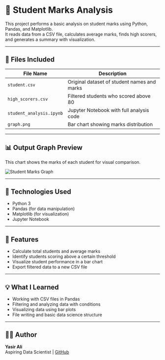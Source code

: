 # 📘 Student Marks Analysis

This project performs a basic analysis on student marks using Python, Pandas, and Matplotlib.  
It reads data from a CSV file, calculates average marks, finds high scorers, and generates a summary with visualization.

---

## 📁 Files Included

| File Name               | Description |
|------------------------|-------------|
| `student.csv`           | Original dataset of student names and marks |
| `high_scorers.csv`      | Filtered students who scored above 80 |
| `student_analysis.ipynb`| Jupyter Notebook with full analysis code |
| `graph.png`             | Bar chart showing marks distribution |

---

## 📊 Output Graph Preview

This chart shows the marks of each student for visual comparison.

![Student Marks Graph](graph.png)

---

## 🔧 Technologies Used

- Python 3
- Pandas (for data manipulation)
- Matplotlib (for visualization)
- Jupyter Notebook

---

## 🎯 Features

- Calculate total students and average marks
- Identify students scoring above a certain threshold
- Visualize student performance in a bar chart
- Export filtered data to a new CSV file

---

## 💡 What I Learned

- Working with CSV files in Pandas
- Filtering and analyzing data with conditions
- Visualizing data using bar plots
- File writing and basic data science structure

---

## 👨‍💻 Author

**Yasir Ali**  
Aspiring Data Scientist | [GitHub](https://github.com/yasirali-datasci)
